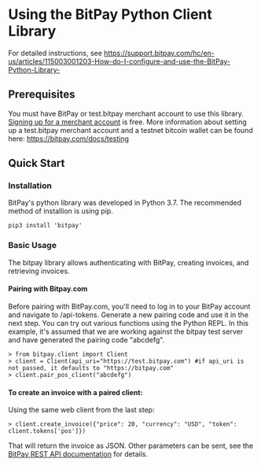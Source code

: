 # Using the BitPay Python Client Library

For detailed instructions, see https://support.bitpay.com/hc/en-us/articles/115003001203-How-do-I-configure-and-use-the-BitPay-Python-Library-


## Prerequisites
You must have BitPay or test.bitpay merchant account to use this library. [Signing up for a merchant account](https://bitpay.com/start) is free.
More information about setting up a test.bitpay merchant account and a testnet bitcoin wallet can be found here: https://bitpay.com/docs/testing

## Quick Start
### Installation

BitPay's python library was developed in Python 3.7. The recommended method of installion is using pip.

`pip3 install 'bitpay'`

### Basic Usage

The bitpay library allows authenticating with BitPay, creating invoices, and retrieving invoices.
  
#### Pairing with Bitpay.com

Before pairing with BitPay.com, you'll need to log in to your BitPay account and navigate to /api-tokens. Generate a new pairing code and use it in the next step. You can try out various functions using the Python REPL. In this example, it's assumed that we are working against the bitpay test server and have generated the pairing code "abcdefg".

    > from bitpay.client import Client
    > client = Client(api_uri="https://test.bitpay.com") #if api_uri is not passed, it defaults to "https://bitpay.com"
    > client.pair_pos_client("abcdefg")

#### To create an invoice with a paired client:

Using the same web client from the last step:

    > client.create_invoice({"price": 20, "currency": "USD", "token": client.tokens['pos']})

That will return the invoice as JSON. Other parameters can be sent, see the [BitPay REST API documentation](https://bitpay.com/api#resource-Invoices) for details.

